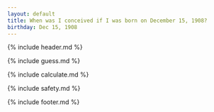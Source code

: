 ```yaml
---
layout: default
title: When was I conceived if I was born on December 15, 1908?
birthday: Dec 15, 1908
---
```


{% include header.md %}

{% include guess.md %}

{% include calculate.md %}

{% include safety.md %}

{% include footer.md %}



